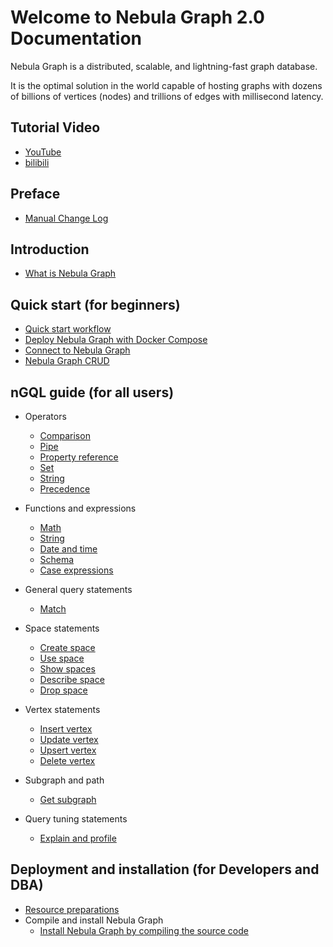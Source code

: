 # Welcome to Nebula Graph 2.0 Documentation

Nebula Graph is a distributed, scalable, and lightning-fast graph database.

It is the optimal solution in the world capable of hosting graphs with dozens of billions of vertices (nodes) and trillions of edges with millisecond latency.

## Tutorial Video

* [YouTube](https://www.youtube.com/channel/UC73V8q795eSEMxDX4Pvdwmw/)
* [bilibili](https://space.bilibili.com/472621355)

## Preface

* [Manual Change Log](CHANGELOG.md)

## Introduction

* [What is Nebula Graph](1.introduction/1.what-is-nebula-graph.md)

## Quick start (for beginners)

* [Quick start workflow](2.quick-start/1.quick-start-workflow.md)
* [Deploy Nebula Graph with Docker Compose](2.quick-start/2.deploy-nebula-graph-with-docker-compose.md)
* [Connect to Nebula Graph](2.quick-start/3.connect-to-nebula-graph.md)
* [Nebula Graph CRUD](2.quick-start/4.nebula-graph-crud.md)

## nGQL guide (for all users)

* Operators
  * [Comparison](3.ngql-guide/5.operators/1.comparison.md)
  * [Pipe](3.ngql-guide/5.operators/4.pipe.md)
  * [Property reference](3.ngql-guide/5.operators/5.property-reference.md)
  * [Set](3.ngql-guide/5.operators/6.set.md)
  * [String](3.ngql-guide/5.operators/7.string.md)
  * [Precedence](3.ngql-guide/5.operators/9.precedence.md)

* Functions and expressions
  * [Math](3.ngql-guide/6.functions-and-expressions/1.math.md)
  * [String](3.ngql-guide/6.functions-and-expressions/2.string.md)
  * [Date and time](3.ngql-guide/6.functions-and-expressions/3.date-and-time.md)
  * [Schema](3.ngql-guide/6.functions-and-expressions/4.schema.md)
  * [Case expressions](3.ngql-guide/6.functions-and-expressions/5.case-expressions.md)

* General query statements
  * [Match](3.ngql-guide/7.general-query-statements/2.match.md)

* Space statements
  * [Create space](3.ngql-guide/9.space-statements.md/1.create-space.md)
  * [Use space](3.ngql-guide/9.space-statements.md/2.use-space.md)
  * [Show spaces](3.ngql-guide/9.space-statements.md/3.show-spaces.md)
  * [Describe space](3.ngql-guide/9.space-statements.md/4.describe-space.md)
  * [Drop space](3.ngql-guide/9.space-statements.md/5.drop-space.md)

* Vertex statements
  * [Insert vertex](3.ngql-guide/12.vertex-statements/1.insert-vertex.md)
  * [Update vertex](3.ngql-guide/12.vertex-statements/2.update-vertex.md)
  * [Upsert vertex](3.ngql-guide/12.vertex-statements/3.upsert-vertex.md)
  * [Delete vertex](3.ngql-guide/12.vertex-statements/4.delete-vertex.md)

* Subgraph and path
  * [Get subgraph](3.ngql-guide/16.subgraph-and-path/1.get-subgraph.md)

* Query tuning statements
  * [Explain and profile](3.ngql-guide/17.query-tuning-statements/1.explain-and-profile.md)

## Deployment and installation (for Developers and DBA)

* [Resource preparations](4.deployment-and-installation/1.resource-preparations.md)
* Compile and install Nebula Graph
  * [Install Nebula Graph by compiling the source code](4.deployment-and-installation/2.compile-and-install-nebula-graph/1.install-nebula-graph-by-compiling-the-source-code.md)
